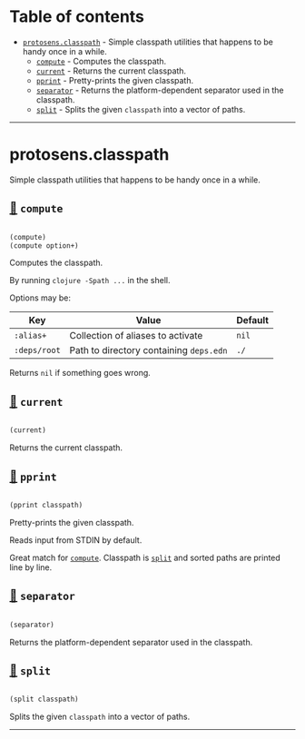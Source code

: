 # Table of contents
-  [`protosens.classpath`](#protosens.classpath)  - Simple classpath utilities that happens to be handy once in a while.
    -  [`compute`](#protosens.classpath/compute) - Computes the classpath.
    -  [`current`](#protosens.classpath/current) - Returns the current classpath.
    -  [`pprint`](#protosens.classpath/pprint) - Pretty-prints the given classpath.
    -  [`separator`](#protosens.classpath/separator) - Returns the platform-dependent separator used in the classpath.
    -  [`split`](#protosens.classpath/split) - Splits the given <code>classpath</code> into a vector of paths.

-----
# <a name="protosens.classpath">protosens.classpath</a>


Simple classpath utilities that happens to be handy once in a while.




## <a name="protosens.classpath/compute">[:page_facing_up:](https://github.com/protosens/monorepo.cljc/blob/develop/module/classpath/src/main/clj/protosens/classpath.cljc#L16-L45) `compute`</a>
``` clojure

(compute)
(compute option+)
```


Computes the classpath.

   By running `clojure -Spath ...` in the shell.

   Options may be:

   | Key          | Value                                   | Default |
   |--------------|-----------------------------------------|---------|
   | `:alias+`    | Collection of aliases to activate       | `nil`   |
   | `:deps/root` | Path to directory containing `deps.edn` | `./`    |
  
   Returns `nil` if something goes wrong.

## <a name="protosens.classpath/current">[:page_facing_up:](https://github.com/protosens/monorepo.cljc/blob/develop/module/classpath/src/main/clj/protosens/classpath.cljc#L49-L56) `current`</a>
``` clojure

(current)
```


Returns the current classpath.

## <a name="protosens.classpath/pprint">[:page_facing_up:](https://github.com/protosens/monorepo.cljc/blob/develop/module/classpath/src/main/clj/protosens/classpath.cljc#L60-L78) `pprint`</a>
``` clojure

(pprint classpath)
```


Pretty-prints the given classpath.
  
   Reads input from STDIN by default.
  
   Great match for [`compute`](#protosens.classpath/compute). Classpath is [`split`](#protosens.classpath/split) and sorted paths are printed
   line by line.

## <a name="protosens.classpath/separator">[:page_facing_up:](https://github.com/protosens/monorepo.cljc/blob/develop/module/classpath/src/main/clj/protosens/classpath.cljc#L82-L88) `separator`</a>
``` clojure

(separator)
```


Returns the platform-dependent separator used in the classpath.

## <a name="protosens.classpath/split">[:page_facing_up:](https://github.com/protosens/monorepo.cljc/blob/develop/module/classpath/src/main/clj/protosens/classpath.cljc#L91-L99) `split`</a>
``` clojure

(split classpath)
```


Splits the given `classpath` into a vector of paths.

-----
